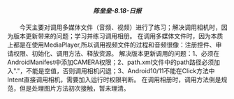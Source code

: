 ***<h4><center>陈垒垒-8.18-日报<center></h4>***
&emsp;&emsp;今天主要对调用多媒体文件（音频、视频）进行了练习；解决调用相机时，因为版本更新带来的问题；学习并练习调用相册。
在调用多媒体文件时，因为本质上都是在使用MediaPlayer,所以调用视频文件的过程和音频很像：注册控件、申请权限、初始化、调用方法、释放资源。
解决版本更新调用的问题：1、必须在AndroidManifest中添加CAMERA权限；2、path.xml文件中的path路径必须加入"."，不能是空值，否则调用相机闪退；3、Android10/11不能在Click方法中Intent直接调用相机，需要加入运行时权限判断。
在调用相册时，调用方法倒是规范，但是处理图片方法初次接触，暂未理清。
